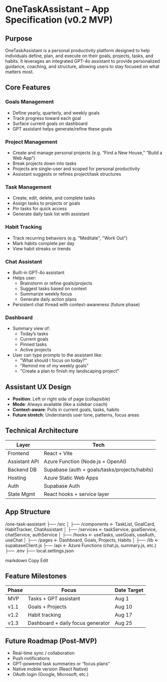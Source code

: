 # OneTaskAssistant – App Specification (v0.2 MVP)

## Purpose
OneTaskAssistant is a personal productivity platform designed to help individuals define, plan, and execute on their goals, projects, tasks, and habits. It leverages an integrated GPT-4o assistant to provide personalized guidance, coaching, and structure, allowing users to stay focused on what matters most.

## Core Features

### Goals Management
- Define yearly, quarterly, and weekly goals
- Track progress toward each goal
- Surface current goals on dashboard
- GPT assistant helps generate/refine these goals

### Project Management
- Create and manage personal projects (e.g. “Find a New House,” “Build a Web App”)
- Break projects down into tasks
- Projects are single-user and scoped for personal productivity
- Assistant suggests or refines project/task structures

### Task Management
- Create, edit, delete, and complete tasks
- Assign tasks to projects or goals
- Pin tasks for quick access
- Generate daily task list with assistant

### Habit Tracking
- Track recurring behaviors (e.g. "Meditate", "Work Out")
- Mark habits complete per day
- View habit streaks or trends

### Chat Assistant
- Built-in GPT-4o assistant
- Helps user:
  - Brainstorm or refine goals/projects
  - Suggest tasks based on context
  - Summarize weekly focus
  - Generate daily action plans
- Persistent chat thread with context-awareness (future phase)

### Dashboard
- Summary view of:
  - Today’s tasks
  - Current goals
  - Pinned tasks
  - Active projects
- User can type prompts to the assistant like:
  - "What should I focus on today?"
  - "Remind me of my weekly goals"
  - "Create a plan to finish my landscaping project"

## Assistant UX Design
- **Position**: Left or right side of page (collapsible)
- **Mode**: Always available (like a sidebar coach)
- **Context-aware**: Pulls in current goals, tasks, habits
- **Future stretch**: Understands user tone, patterns, focus areas

## Technical Architecture
| Layer            | Tech                               |
|------------------|------------------------------------|
| Frontend         | React + Vite                       |
| Assistant API    | Azure Function (Node.js + OpenAI)  |
| Backend DB       | Supabase (auth + goals/tasks/projects/habits) |
| Hosting          | Azure Static Web Apps              |
| Auth             | Supabase Auth                      |
| State Mgmt       | React hooks + service layer        |

## App Structure
/one-task-assistant
├── /src
│ ├── /components ← TaskList, GoalCard, HabitTracker, ChatAssistant
│ ├── /services ← taskService, goalService, chatService, authService
│ ├── /hooks ← useTasks, useGoals, useAuth, useChat
│ ├── /pages ← Dashboard, Goals, Projects, Habits
│ ├── /lib ← supabaseClient.js
├── /api ← Azure Functions (chat.js, summary.js, etc.)
├── .env
├── local.settings.json

markdown
Copy
Edit

## Feature Milestones
| Phase | Focus                             | Date Target |
|-------|-----------------------------------|-------------|
| MVP   | Tasks + GPT assistant             | Aug 1       |
| v1.1  | Goals + Projects                  | Aug 10      |
| v1.2  | Habit tracking                    | Aug 17      |
| v1.3  | Dashboard + daily focus generator | Aug 25      |

## Future Roadmap (Post-MVP)
- Real-time sync / collaboration
- Push notifications
- GPT-powered task summaries or “focus plans”
- Native mobile version (React Native)
- OAuth login (Google, Microsoft, etc.)